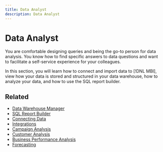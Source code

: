 ```yaml
---
title: Data Analyst
description: Data Analyst
---
```

# Data Analyst

You are comfortable designing queries and being the go-to person for data analysis. You know how to find specific answers to data questions and want to facilitate a self-service experience for your colleagues.

In this section, you will learn how to connect and import data to [!DNL MBI], view how your data is stored and structured in your data warehouse, how to analyze your data, and how to use the SQL report builder.

## Related

* [Data Warehouse Manager](../mbi/data-analyst/data-warehouse-mgr/tour-dwm.md)
* [SQL Report Builder](data-analyst/dev-reports/sql-rpt-bldr.md)
* [Connecting Data](../mbi/data-analyst/importing-data/connecting-data/connecting-data.md)
* [Integrations](../mbi/data-analyst/importing-data/integrations/magento.md)
* [Campaign Analysis](../mbi/data-analyst/analysis/camp-analysis.md)
* [Customer Analysis](../mbi/data-analyst/analysis/cust-analysis.md)
* [Business Performance Analysis](../mbi/data-analyst/analysis/bus-perf-analysis.md)
* [Forecasting](../mbi/data-analyst/analysis/forecasting.md)
